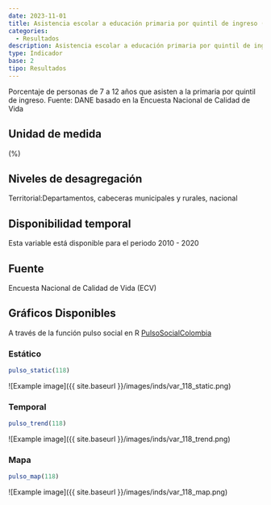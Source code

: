 ```yaml
---
date: 2023-11-01
title: Asistencia escolar a educación primaria por quintil de ingreso (%) - quintil 3 (zona)
categories:
  - Resultados
description: Asistencia escolar a educación primaria por quintil de ingreso (%) - quintil 3
type: Indicador
base: 2
tipo: Resultados
--- 
```


Porcentaje de personas de 7 a 12 años que asisten a la primaria por quintil de ingreso.
Fuente: DANE basado en la Encuesta Nacional de Calidad de Vida

## Unidad de medida
(%)

## Niveles de desagregación
Territorial:Departamentos, cabeceras municipales y rurales, nacional

## Disponibilidad temporal
Esta variable está disponible para el periodo 2010 - 2020

## Fuente
Encuesta Nacional de Calidad de Vida (ECV)

## Gráficos Disponibles

A través de la función pulso social en R [PulsoSocialColombia](https://github.com/pulsosocialcolombia/PulsoSocialColombia)

### Estático

``` R
pulso_static(118)
```

![Example image]({{ site.baseurl }}/images/inds/var_118_static.png)

### Temporal

``` R
pulso_trend(118)
```

![Example image]({{ site.baseurl }}/images/inds/var_118_trend.png)

### Mapa

``` R
pulso_map(118)
```

![Example image]({{ site.baseurl }}/images/inds/var_118_map.png)